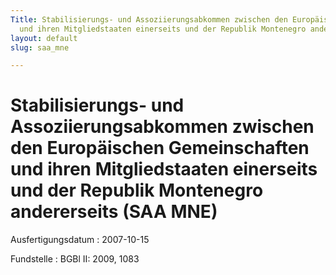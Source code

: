 ```yaml
---
Title: Stabilisierungs- und Assoziierungsabkommen zwischen den Europäischen Gemeinschaften
  und ihren Mitgliedstaaten einerseits und der Republik Montenegro andererseits
layout: default
slug: saa_mne

---
```


# Stabilisierungs- und Assoziierungsabkommen zwischen den Europäischen Gemeinschaften und ihren Mitgliedstaaten einerseits und der Republik Montenegro andererseits (SAA MNE)

Ausfertigungsdatum
:   2007-10-15

Fundstelle
:   BGBl II: 2009, 1083

